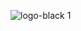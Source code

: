 
![logo-black 1](https://github.com/zetoli-group/.github/assets/65465380/4df47de5-a0ce-4379-9ce5-0c134a4f2839)
